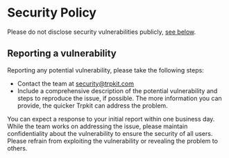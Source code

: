 # Security Policy

Please do not disclose security vulnerabilities publicly, [see below](#reporting-a-vulnerability).

## Reporting a vulnerability

Reporting any potential vulnerability, please take the following steps:
- Contact the team at [security@trpkit.com](mailto:security@trpkit.com)
- Include a comprehensive description of the potential vulnerability and steps to reproduce the issue, if possible. The more information you can provide, the quicker Trpkit can address the problem.

You can expect a response to your initial report within one business day. While the team works on addressing the issue, please maintain confidentiality about the vulnerability to ensure the security of all users. Please refrain from exploiting the vulnerability or revealing the problem to others.